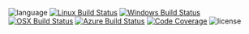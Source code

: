 ![language](https://img.shields.io/badge/language-C%2B%2B17-red.svg?style=for-the-badge)
[![Linux Build Status](https://img.shields.io/circleci/project/github/bluescarni/piranha-tng/master.svg?style=for-the-badge)](https://circleci.com/gh/bluescarni/piranha-tng)
[![Windows Build Status](https://img.shields.io/appveyor/ci/bluescarni/piranha-tng/master.svg?logo=appveyor&style=for-the-badge)](https://ci.appveyor.com/project/bluescarni/piranha-tng)
[![OSX Build Status](https://img.shields.io/travis/bluescarni/piranha-tng/master.svg?logo=travis&style=for-the-badge)](https://travis-ci.org/bluescarni/piranha-tng)
[![Azure Build Status](https://img.shields.io/azure-devops/build/bluescarni/9be1705f-2865-4d5e-a978-63dc56c6be58/2.svg?style=for-the-badge)](https://dev.azure.com/bluescarni/piranha-tng/_build?definitionId=2)
[![Code Coverage](https://img.shields.io/codecov/c/github/bluescarni/piranha-tng.svg?style=for-the-badge)](https://codecov.io/github/bluescarni/piranha-tng?branch=master)
![license](https://img.shields.io/badge/license-MPL2-blue.svg?style=for-the-badge)
